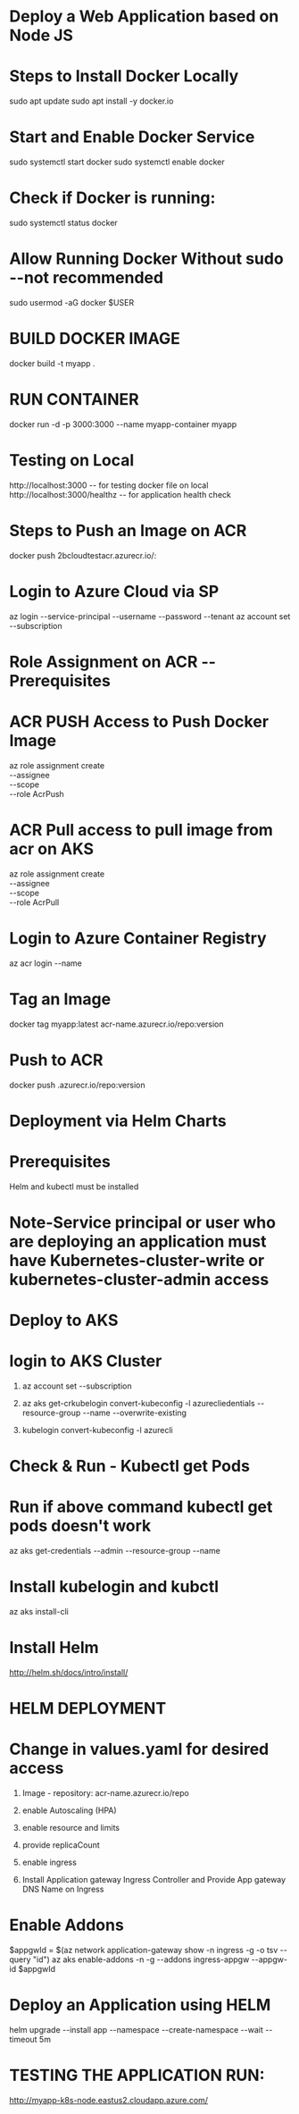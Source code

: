 # Deploy a Web Application based on Node JS 

# Steps to Install Docker Locally 
sudo apt update
sudo apt install -y docker.io

# Start and Enable Docker Service
sudo systemctl start docker
sudo systemctl enable docker

# Check if Docker is running:
sudo systemctl status docker

# Allow Running Docker Without sudo --not recommended
sudo usermod -aG docker $USER

# BUILD DOCKER IMAGE
docker build -t myapp .

# RUN CONTAINER
docker run -d -p 3000:3000 --name myapp-container myapp

# Testing on Local
http://localhost:3000 -- for testing docker file on local
http://localhost:3000/healthz -- for application health check

# Steps to Push an Image on ACR
docker push 2bcloudtestacr.azurecr.io/<image-name>:<version>

# Login to Azure Cloud via SP
az login --service-principal  --username <clientid>  --password <client-secret> --tenant <tenant-id>
az account set --subscription <subscription-id>

# Role Assignment on ACR -- Prerequisites

# ACR PUSH Access to Push Docker Image

az role assignment create \
    --assignee <client-id> \
    --scope <acr-resource-id> \
    --role AcrPush

# ACR Pull access to pull image from acr on AKS

az role assignment create \
    --assignee <client-id> \
    --scope <acr-resource-id> \
    --role AcrPull


# Login to Azure Container Registry
az acr login --name <acr-name>

# Tag an Image
docker tag myapp:latest acr-name.azurecr.io/repo:version

# Push to ACR
docker push <acrname>.azurecr.io/repo:version


# Deployment via Helm Charts 

# Prerequisites
Helm and kubectl must be installed

# Note-Service principal or user who are deploying an application must have Kubernetes-cluster-write or kubernetes-cluster-admin access

# Deploy to AKS

# login to AKS Cluster
1) az account set --subscription <subscription-id>
   
2) az aks get-crkubelogin convert-kubeconfig -l azurecliedentials --resource-group <rg-name>--name <aks-cluster-name> --overwrite-existing
   
3) kubelogin convert-kubeconfig -l azurecli

# Check & Run - Kubectl get Pods 

# Run if above command kubectl get pods doesn't work
az aks get-credentials --admin --resource-group <rg-name> --name <aks-cluster-name>


# Install kubelogin and kubctl
az aks install-cli

# Install Helm 
http://helm.sh/docs/intro/install/

# HELM DEPLOYMENT

# Change in values.yaml for desired access
1) Image - repository: acr-name.azurecr.io/repo

2) enable Autoscaling (HPA)

3) enable resource and limits
   
4) provide replicaCount
   
5) enable ingress
   
6) Install Application gateway Ingress Controller and Provide App gateway DNS Name on Ingress

# Enable Addons

$appgwId = $(az network application-gateway show -n ingress -g <rg-name>-o tsv --query "id")
az aks enable-addons -n <your-aks-cluster-name> -g <aks-rg-name> --addons ingress-appgw --appgw-id $appgwId

# Deploy an Application using HELM
helm upgrade --install app <helm-path> --namespace <namespace> --create-namespace --wait --timeout 5m

# TESTING THE APPLICATION RUN:
 http://myapp-k8s-node.eastus2.cloudapp.azure.com/


